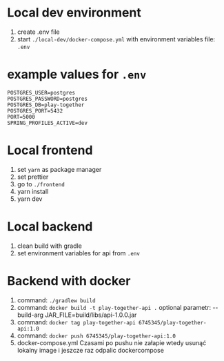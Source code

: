 # Local dev environment
1. create .env file
2. start `./local-dev/docker-compose.yml` with environment variables file: `.env`

# example values for `.env`
```
POSTGRES_USER=postgres
POSTGRES_PASSWORD=postgres
POSTGRES_DB=play-together
POSTGRES_PORT=5432
PORT=5000
SPRING_PROFILES_ACTIVE=dev
```

# Local frontend
1. set `yarn` as package manager
2. set prettier
3. go to `./frontend`
4. yarn install 
5. yarn dev

# Local backend
1. clean build with gradle
2. set environment variables for api from `.env`

  
# Backend with docker
1. command: `./gradlew build`
2. command: `docker build -t play-together-api .`
   optional parametr: --build-arg JAR_FILE=build/libs/api-1.0.0.jar
3. command: `docker tag play-together-api 6745345/play-together-api:1.0`
4. command: `docker push 6745345/play-together-api:1.0`
5. docker-compose.yml
Czasami po pushu nie załapie wtedy usunąć lokalny image i jeszcze raz odpalic dockercompose
